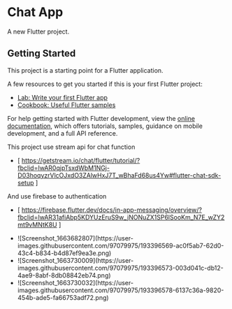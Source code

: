 # Chat App

A new Flutter project.

## Getting Started

This project is a starting point for a Flutter application.

A few resources to get you started if this is your first Flutter project:

- [Lab: Write your first Flutter app](https://docs.flutter.dev/get-started/codelab)
- [Cookbook: Useful Flutter samples](https://docs.flutter.dev/cookbook)

For help getting started with Flutter development, view the
[online documentation](https://docs.flutter.dev/), which offers tutorials,
samples, guidance on mobile development, and a full API reference.

This project use stream api for chat function
- [ https://getstream.io/chat/flutter/tutorial/?fbclid=IwAR0qjpTsxdWbM1NGj-D03hoqyzrVlcOJxdO3ZAlwHxJ7T_wBhaFd68us4Yw#flutter-chat-sdk-setup ]

 And use firebase to authentication
 - [ https://firebase.flutter.dev/docs/in-app-messaging/overview/?fbclid=IwAR31afiAbp5KDYUzEruS9w_jNONuZX1SP6lSooKm_N7E_wZY2mt9vMNtK8U ] 
 <ul>
<li>![Screenshot_1663682807](https://user-images.githubusercontent.com/97079975/193396569-ac0f5ab7-62d0-43c4-b834-b4d87ef9ea3e.png) </li>
<li>![Screenshot_1663730009](https://user-images.githubusercontent.com/97079975/193396573-003d041c-db12-4ae9-8abf-8db08842eb74.png)</li>
<li>![Screenshot_1663730032](https://user-images.githubusercontent.com/97079975/193396578-6137c36a-9820-454b-ade5-fa66753adf72.png)</li>
</ul>

